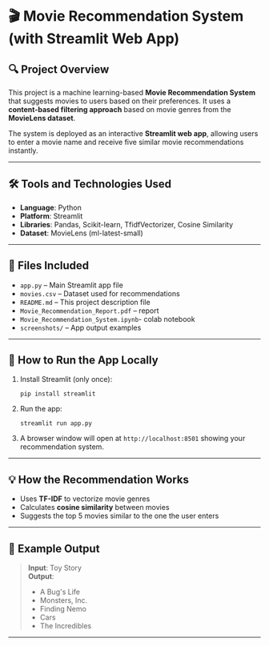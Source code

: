 
# 🎬 Movie Recommendation System (with Streamlit Web App)

## 🔍 Project Overview
This project is a machine learning-based **Movie Recommendation System** that suggests movies to users based on their preferences. It uses a **content-based filtering approach** based on movie genres from the **MovieLens dataset**.

The system is deployed as an interactive **Streamlit web app**, allowing users to enter a movie name and receive five similar movie recommendations instantly.

---

## 🛠️ Tools and Technologies Used
- **Language**: Python  
- **Platform**: Streamlit  
- **Libraries**: Pandas, Scikit-learn, TfidfVectorizer, Cosine Similarity  
- **Dataset**: MovieLens (ml-latest-small)

---

## 📁 Files Included
- `app.py` – Main Streamlit app file  
- `movies.csv` – Dataset used for recommendations  
- `README.md` – This project description file  
- `Movie_Recommendation_Report.pdf` –  report
- `Movie_Recommendation_System.ipynb`- colab notebook
- `screenshots/` – App output examples

---

## 🚀 How to Run the App Locally

1. Install Streamlit (only once):
   ```
   pip install streamlit
   ```

2. Run the app:
   ```
   streamlit run app.py
   ```

3. A browser window will open at `http://localhost:8501` showing your recommendation system.

---

## 💡 How the Recommendation Works

- Uses **TF-IDF** to vectorize movie genres
- Calculates **cosine similarity** between movies
- Suggests the top 5 movies similar to the one the user enters

---

## 🧪 Example Output

> **Input**: Toy Story  
> **Output**:  
> - A Bug's Life  
> - Monsters, Inc.  
> - Finding Nemo  
> - Cars  
> - The Incredibles

---


